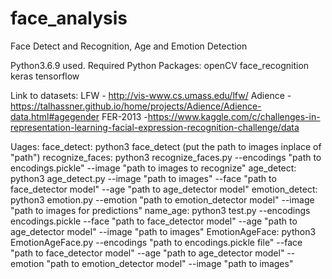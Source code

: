 # face_analysis
Face Detect and Recognition, Age and Emotion Detection

Python3.6.9 used.
Required Python Packages:
openCV
face_recognition
keras
tensorflow

Link to datasets:
LFW - http://vis-www.cs.umass.edu/lfw/
Adience - https://talhassner.github.io/home/projects/Adience/Adience-data.html#agegender
FER-2013 -https://www.kaggle.com/c/challenges-in-representation-learning-facial-expression-recognition-challenge/data

Uages:
face_detect: 
    python3 face_detect (put the path to images inplace of "path")
recognize_faces: 
    python3 recognize_faces.py --encodings "path to encodings.pickle" --image "path to images to recognize"
age_detect: 
    python3 age_detect.py --image "path to images"  --face "path to face_detector model" --age "path to age_detector model"
emotion_detect:
    python3 emotion.py --emotion "path to emotion_detector model" --image "path to images for predictions"
name_age:
    python3 test.py --encodings encodings.pickle --face "path to face_detector model" --age "path to age_detector model" --image "path to images"
EmotionAgeFace: 
    python3 EmotionAgeFace.py --encodings "path to encodings.pickle file" --face "path to face_detector model" --age "path to age_detector model" --emotion "path to emotion_detector model" --image "path to images"